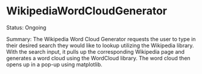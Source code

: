 # WikipediaWordCloudGenerator

Status: Ongoing

Summary: The Wikipedia Word Cloud Generator requests the user to type in their desired search they would like to lookup utilizing the Wikipedia library. With the search input, it pulls up the corresponding Wikipedia page and generates a word cloud using the WordCloud library. The word cloud then opens up in a pop-up using matplotlib.
